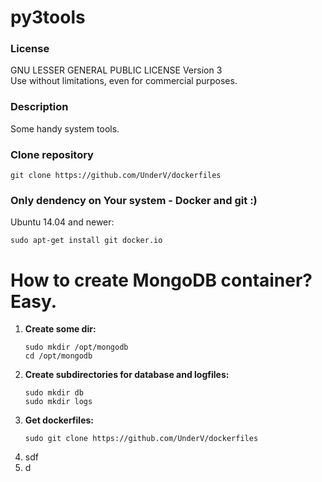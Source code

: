 # py3tools
### License
GNU LESSER GENERAL PUBLIC LICENSE Version 3  
Use without limitations, even for commercial purposes.
  
### Description
Some handy system tools.  
  
### Clone repository
```
git clone https://github.com/UnderV/dockerfiles
```

### Only dendency on Your system - Docker and git :)
Ubuntu 14.04 and newer:  
```
sudo apt-get install git docker.io
```

# How to create MongoDB container? Easy.
1. **Create some dir:**  
    ```
    sudo mkdir /opt/mongodb
    cd /opt/mongodb
    ```
2. **Create subdirectories for database and logfiles:**  
    ```
    sudo mkdir db  
    sudo mkdir logs
    ```
3. **Get dockerfiles:**
    ```
    sudo git clone https://github.com/UnderV/dockerfiles
    ```
5. sdf
6. d
